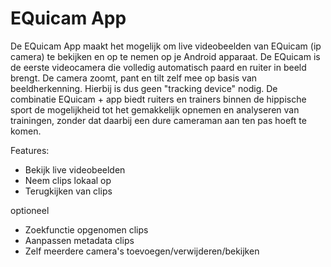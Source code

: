 # EQuicam App

De EQuicam App maakt het mogelijk om live videobeelden van EQuicam (ip camera) te bekijken en op te nemen op je Android apparaat. De EQuicam is de eerste videocamera die volledig automatisch paard en ruiter in beeld brengt. De camera zoomt, pant en tilt zelf mee op basis van beeldherkenning. Hierbij is dus geen "tracking device" nodig. De combinatie EQuicam + app biedt ruiters en trainers binnen de hippische sport de mogelijkheid tot het gemakkelijk opnemen en analyseren van trainingen, zonder dat daarbij een dure cameraman aan ten pas hoeft  te komen. 

Features:
- Bekijk live videobeelden
- Neem clips lokaal op 
- Terugkijken van clips

optioneel
- Zoekfunctie opgenomen clips
- Aanpassen metadata clips
- Zelf meerdere camera's toevoegen/verwijderen/bekijken


